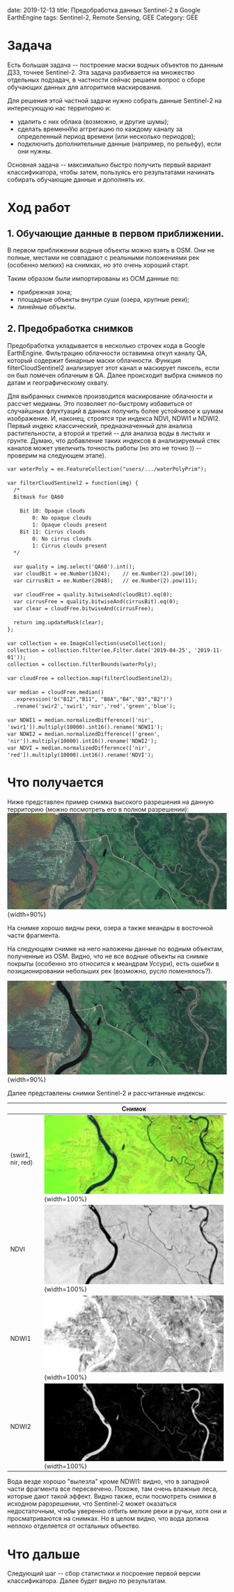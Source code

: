 date: 2019-12-13
title: Предобработка данных Sentinel-2 в Google EarthEngine
tags: Sentinel-2, Remote Sensing, GEE
Category: GEE

# Задача

Есть большая задача -- построение маски водных объектов по данным ДЗЗ, точнее Sentinel-2. Эта задача разбивается
на множество отдельных подзадач, в частности сейчас решаем вопрос о сборе обучающих данных для алгоритмов маскирования.

Для решения этой частной задачи нужно собрать данные Sentinel-2 на интересующую нас территорию и:

 * удалить с них облака (возможно, и другие шумы);
 * сделать временнУю аггрегацию по каждому каналу за определенный период времени (или несколько периодов);
 * подключить дополнительные данные (например, по рельефу), если они нужны.

Основная задача -- максимально быстро получить первый вариант классификатора, чтобы затем, пользуясь его результатами
начинать собирать обучающие данные и дополнять их.


# Ход работ

## 1. Обучающие данные в первом приближении.

В первом приближении водные объекты можно взять в OSM. Они не полные, местами не совпадают с реальными положениями рек (особенно мелких) на снимках, но это очень хороший старт.

Таким образом были импортированы из ОСМ данные по:

 * прибрежная зона;
 * площадные объекты внутри суши (озера, крупные реки);
 * линейные объекты.


## 2. Предобработка снимков

Предобработка укладывается в несколько строчек кода в Google EarthEngine. Фильтрацию облачности оставимна откуп каналу QA, который содержит бинарные маски облачности. Функция  filterCloudSentinel2 анализирует этот канал и маскирует пиксель, если он был помечен облачным в QA. Далее происходит выбрка снимков по датам и географическому охвату.

Для выбранных снимков производится маскирование облачности и рассчет медианы. Это позволяет по-быстрому избавиться от случайшных флуктуаций в данных получить более устойчивое к шумам изображение. И, наконец, строятся три индекса NDVI, NDWI1 и NDWI2. Первый индекс классический, предназначенный для анализа растительности, а второй и третий -- для анализа воды в листьях и грунте. Думаю, что добавление таких индексов в анализируемый стек каналов может увеличить точность работы (но это не точно )) -- проверим на следующем этапе).


```{javascript}
var waterPoly = ee.FeatureCollection("users/.../waterPolyPrim");

var filterCloudSentinel2 = function(img) {
  /*
  Bitmask for QA60

    Bit 10: Opaque clouds
        0: No opaque clouds
        1: Opaque clouds present
    Bit 11: Cirrus clouds
        0: No cirrus clouds
        1: Cirrus clouds present
  */
  
  var quality = img.select('QA60').int();
  var cloudBit = ee.Number(1024);    // ee.Number(2).pow(10);
  var cirrusBit = ee.Number(2048);   // ee.Number(2).pow(11);
  
  var cloudFree = quality.bitwiseAnd(cloudBit).eq(0);
  var cirrusFree = quality.bitwiseAnd(cirrusBit).eq(0);
  var clear = cloudFree.bitwiseAnd(cirrusFree);
  
  return img.updateMask(clear);
};

var collection = ee.ImageCollection(useCollection);
collection = collection.filter(ee.Filter.date('2019-04-25', '2019-11-01'));
collection = collection.filterBounds(waterPoly);

var cloudFree = collection.map(filterCloudSentinel2);

var median = cloudFree.median()
  .expression('b("B12","B11", "B8A","B4","B3","B2")')
  .rename('swir2','swir1','nir','red','green','blue');

var NDWI1 = median.normalizedDifference(['nir', 'swir1']).multiply(10000).int16().rename('NDWI1');
var NDWI2 = median.normalizedDifference(['green', 'nir']).multiply(10000).int16().rename('NDWI2');
var NDVI = median.normalizedDifference(['nir', 'red']).multiply(10000).int16().rename('NDVI');
```


# Что получается

Ниже представлен пример снимка высокого разрешения на данную территорию (можно посмотреть его в полном разрешении):
![Пример местности](images/2019-12-13/highRes.png "Пример местности на высоком разрешении"){width=90%}

На снимке хорошо видны реки, озера а также меандры в восточной части фрагмента.

На следующем снимке на него наложены данные по водным объектам, полученные из OSM. Видно, что не все водные объекты на снимке покрыты (особенно это относится к меандрам Уссури), есть ошибки в позиционировании небольших рек (возможно, русло поменялось?).

![Пример местности](images/2019-12-13/highRes_osm.png "Пример местности на высоком разрешении"){width=90%}


Далее представлены снимки Sentinel-2 и рассчитанные индексы:

| | Снимок|
|-|------
|(swir1, nir, red)|![Пример местности](images/2019-12-13/RGB.png "RGB Sentinel-2"){width=100%}|
| NDVI |![Пример местности](images/2019-12-13/NDVI.png "NDVI"){width=100%} |
|NDWI1 |![Пример местности](images/2019-12-13/NDWI1.png "NDWI1"){width=100%} |
|NDWI2 |![Пример местности](images/2019-12-13/NDWI2.png "NDWI2"){width=100%} |

Вода везде хорошо "вылезла" кроме NDWI1: видно, что в западной части фрагмента все пересвечено. Похоже, там очень влажные леса, которые дают такой эффект. Видно также, если посмотреть снимки в исходном рарзрешении, что Sentinel-2 может оказаться недостаточным, чтобы уверенно отбить мелкие реки и ручьи, хотя они и просматриваются на снимках. Но в целом видно, что вода должна неплохо отделяется от остальных объектво.


# Что дальше
Следующий шаг -- сбор статистики и посроение первой версии классификатора. Далее будет видно по результатам.
